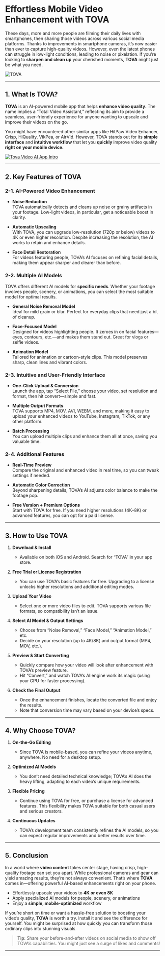 # Effortless Mobile Video Enhancement with TOVA

These days, more and more people are filming their daily lives with smartphones, then sharing those videos across various social media platforms. Thanks to improvements in smartphone cameras, it’s now easier than ever to capture high-quality videos. However, even the latest phones can struggle in low-light conditions, leading to noise or pixelation. If you’re looking to **sharpen and clean up** your cherished moments, **TOVA** might just be what you need.

![TOVA](https://d1sj7o4d4p5qj0.cloudfront.net/images/ads/ads_tova_00005.png)


---

## 1. What Is TOVA?

**TOVA** is an AI-powered mobile app that helps **enhance video quality**. The name implies a “Total Video Assistant,” reflecting its aim to provide a seamless, user-friendly experience for anyone wanting to upscale and improve their videos on the go.

You might have encountered other similar apps like HitPaw Video Enhancer, Crisp, HiQuality, VikPea, or AirVid. However, TOVA stands out for its **simple interface** and **intuitive workflow** that let you **quickly** improve video quality **right on your mobile device**.

[![Tova Video AI App Intro](https://d1sj7o4d4p5qj0.cloudfront.net/images/ads/ads_tova_00005.png)](https://www.youtube.com/watch?v=J7LQAhPVo6A)



---

## 2. Key Features of TOVA

### 2-1. AI-Powered Video Enhancement
- **Noise Reduction**  
  TOVA automatically detects and cleans up noise or grainy artifacts in your footage. Low-light videos, in particular, get a noticeable boost in clarity.
  
- **Automatic Upscaling**  
  With TOVA, you can upgrade low-resolution (720p or below) videos to 4K or even higher resolution. Despite increasing the resolution, the AI works to retain and enhance details.

- **Face Detail Restoration**  
  For videos featuring people, TOVA’s AI focuses on refining facial details, making them appear sharper and clearer than before.
  


### 2-2. Multiple AI Models
TOVA offers different AI models for **specific needs**. Whether your footage involves people, scenery, or animations, you can select the most suitable model for optimal results.

- **General Noise Removal Model**  
  Ideal for mild grain or blur. Perfect for everyday clips that need just a bit of cleanup.
  
- **Face-Focused Model**  
  Designed for videos highlighting people. It zeroes in on facial features—eyes, contours, etc.—and makes them stand out. Great for vlogs or selfie videos.

- **Animation Model**  
  Tailored for animation or cartoon-style clips. This model preserves sharp, clean lines and vibrant colors.

### 2-3. Intuitive and User-Friendly Interface
- **One-Click Upload & Conversion**  
  Launch the app, tap “Select File,” choose your video, set resolution and format, then hit convert—simple and fast.
  
- **Multiple Output Formats**  
  TOVA supports MP4, MOV, AVI, WEBM, and more, making it easy to upload your enhanced videos to YouTube, Instagram, TikTok, or any other platform.

- **Batch Processing**  
  You can upload multiple clips and enhance them all at once, saving you valuable time.

### 2-4. Additional Features
- **Real-Time Preview**  
  Compare the original and enhanced video in real time, so you can tweak settings if needed.
  
- **Automatic Color Correction**  
  Beyond sharpening details, TOVA’s AI adjusts color balance to make the footage pop.

- **Free Version + Premium Options**  
  Start with TOVA for free. If you need higher resolutions (4K–8K) or advanced features, you can opt for a paid license.

---

## 3. How to Use TOVA

1. **Download & Install**  
   - Available on both iOS and Android. Search for “TOVA” in your app store.

2. **Free Trial or License Registration**  
   - You can use TOVA’s basic features for free. Upgrading to a license unlocks higher resolutions and additional editing modes.

3. **Upload Your Video**  
   - Select one or more video files to edit. TOVA supports various file formats, so compatibility isn’t an issue.

4. **Select AI Model & Output Settings**  
   - Choose from “Noise Removal,” “Face Model,” “Animation Model,” etc.  
   - Decide on your resolution (up to 4K/8K) and output format (MP4, MOV, etc.).

5. **Preview & Start Converting**  
   - Quickly compare how your video will look after enhancement with TOVA’s preview feature.  
   - Hit “Convert,” and watch TOVA’s AI engine work its magic (using your GPU for faster processing).

6. **Check the Final Output**  
   - Once the enhancement finishes, locate the converted file and enjoy the results.  
   - Note that conversion time may vary based on your device’s specs.

---

## 4. Why Choose TOVA?

1. **On-the-Go Editing**  
   - Since TOVA is mobile-based, you can refine your videos anytime, anywhere. No need for a desktop setup.

2. **Optimized AI Models**  
   - You don’t need detailed technical knowledge; TOVA’s AI does the heavy lifting, adapting to each video’s unique requirements.

3. **Flexible Pricing**  
   - Continue using TOVA for free, or purchase a license for advanced features. This flexibility makes TOVA suitable for both casual users and serious creators.

4. **Continuous Updates**  
   - TOVA’s development team consistently refines the AI models, so you can expect regular improvements and better results over time.

---

## 5. Conclusion

In a world where **video content** takes center stage, having crisp, high-quality footage can set you apart. While professional cameras and gear can yield amazing results, they’re not always convenient. That’s where **TOVA** comes in—offering powerful AI-based enhancements right on your phone.

- Effortlessly upscale your videos to **4K or even 8K**  
- Apply specialized AI models for people, scenery, or animations  
- Enjoy a **simple, mobile-optimized** workflow  

If you’re short on time or want a hassle-free solution to boosting your video’s quality, **TOVA** is worth a try. Install it and see the difference for yourself. You might be surprised at how quickly you can transform those ordinary clips into stunning visuals.

> **Tip:** Share your before-and-after videos on social media to show off TOVA’s capabilities. You might just see a surge of likes and comments!

---

